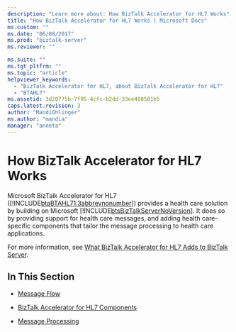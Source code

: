 ```yaml
---
description: "Learn more about: How BizTalk Accelerator for HL7 Works"
title: "How BizTalk Accelerator for HL7 Works | Microsoft Docs"
ms.custom: ""
ms.date: "06/08/2017"
ms.prod: "biztalk-server"
ms.reviewer: ""

ms.suite: ""
ms.tgt_pltfrm: ""
ms.topic: "article"
helpviewer_keywords: 
  - "BizTalk Accelerator for HL7, about BizTalk Accelerator for HL7"
  - "BTAHL7"
ms.assetid: 3d20775b-7f95-4cfc-b2dd-33ee498501b5
caps.latest.revision: 3
author: "MandiOhlinger"
ms.author: "mandia"
manager: "anneta"
---
```

# How BizTalk Accelerator for HL7 Works
Microsoft BizTalk Accelerator for HL7 ([!INCLUDE[btaBTAHL71.3abbrevnonumber](../../includes/btabtahl71-3abbrevnonumber-md.md)]) provides a health care solution by building on Microsoft [!INCLUDE[btsBizTalkServerNoVersion](../../includes/btsbiztalkservernoversion-md.md)]. It does so by providing support for health care messages, and adding health care-specific components that tailor the message processing to health care applications.  
  
 For more information, see [What BizTalk Accelerator for HL7 Adds to BizTalk Server](../../adapters-and-accelerators/accelerator-hl7/what-biztalk-accelerator-for-hl7-adds-to-biztalk-server.md).  
  
## In This Section  
  
-   [Message Flow](../../adapters-and-accelerators/accelerator-hl7/message-flow.md)  
  
-   [BizTalk Accelerator for HL7 Components](../../adapters-and-accelerators/accelerator-hl7/biztalk-accelerator-for-hl7-components.md)  
  
-   [Message Processing](../../adapters-and-accelerators/accelerator-hl7/message-processing.md)
